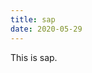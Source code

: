 ```yaml
---
title: sap
date: 2020-05-29
---
```

<RecoDemo>
  <template slot="code-template">
    <<< sap/docs/.vuepress/demo/demo.vue?script
  </template>
  <template slot="code-script">
    <<< @/docs/.vuepress/demo/demo.vue?script
  </template>
  <template slot="code-style">
    <<< @/docs/.vuepress/demo/demo.vue?style
  </template>
</RecoDemo>
This is sap.